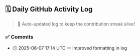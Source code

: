 ## 🗓️ Daily GitHub Activity Log

> 🤖 Auto-updated log to keep the contribution streak alive!

### ✅ Commits

- 🕒 2025-08-07 17:14 UTC — Improved formatting in log

